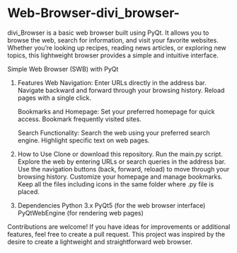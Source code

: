 # Web-Browser-divi_browser-
divi_Browser is a basic web browser built using PyQt. It allows you to browse the web, search for information, and visit your favorite websites. 
Whether you’re looking up recipes, reading news articles, or exploring new topics, this lightweight browser provides a simple and intuitive interface.

Simple Web Browser (SWB) with PyQt

1. Features
    Web Navigation:
        Enter URLs directly in the address bar.
        Navigate backward and forward through your browsing history.
        Reload pages with a single click.

    Bookmarks and Homepage:
        Set your preferred homepage for quick access.
        Bookmark frequently visited sites.

    Search Functionality:
        Search the web using your preferred search engine.
        Highlight specific text on web pages.

2. How to Use
    Clone or download this repository.
    Run the main.py script.
    Explore the web by entering URLs or search queries in the address bar.
    Use the navigation buttons (back, forward, reload) to move through your browsing history.
    Customize your homepage and manage bookmarks.
    Keep all the files including icons in the same folder where .py file is placed.

4. Dependencies
    Python 3.x
    PyQt5 (for the web browser interface)
    PyQtWebEngine (for rendering web pages)

Contributions are welcome! If you have ideas for improvements or additional features, feel free to create a pull request.
This project was inspired by the desire to create a lightweight and straightforward web browser.
